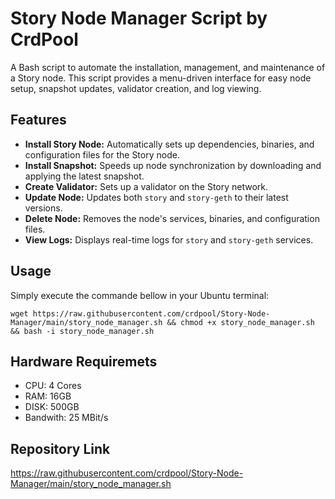 # Story Node Manager Script by CrdPool

A Bash script to automate the installation, management, and maintenance of a Story node. This script provides a menu-driven interface for easy node setup, snapshot updates, validator creation, and log viewing.

## Features
- **Install Story Node:** Automatically sets up dependencies, binaries, and configuration files for the Story node.
- **Install Snapshot:** Speeds up node synchronization by downloading and applying the latest snapshot.
- **Create Validator:** Sets up a validator on the Story network.
- **Update Node:** Updates both `story` and `story-geth` to their latest versions.
- **Delete Node:** Removes the node's services, binaries, and configuration files.
- **View Logs:** Displays real-time logs for `story` and `story-geth` services.

## Usage

Simply execute the commande bellow in your Ubuntu terminal:

```
wget https://raw.githubusercontent.com/crdpool/Story-Node-Manager/main/story_node_manager.sh && chmod +x story_node_manager.sh && bash -i story_node_manager.sh
```

## Hardware Requiremets
- CPU: 4 Cores
- RAM: 16GB
- DISK: 500GB
- Bandwith: 25 MBit/s

## Repository Link

https://raw.githubusercontent.com/crdpool/Story-Node-Manager/main/story_node_manager.sh

